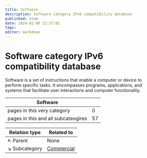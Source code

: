 ```yaml
---
title: Software
description: Software category IPv6 compatibility database
published: true
date: 2024-02-08 22:37:02 
tags:
editor: markdown
---
```


# Software category IPv6 compatibility database


Software is a set of instructions that enable a computer or device to perform specific tasks. It encompasses programs, applications, and systems that facilitate user interactions and computer functionality.


| Software   |   |
| - | - |
| pages in this very category | 0 |
| pages in this and all subcateogires | 57 |

| Relation type | Related to |
| - | - |
| :arrow_upper_left: Parent | None |
| :arrow_lower_right: Subcategory |[Commercial](./Software/Commercial) || :arrow_lower_right: Subcategory |[OpenSource](./Software/OpenSource) |